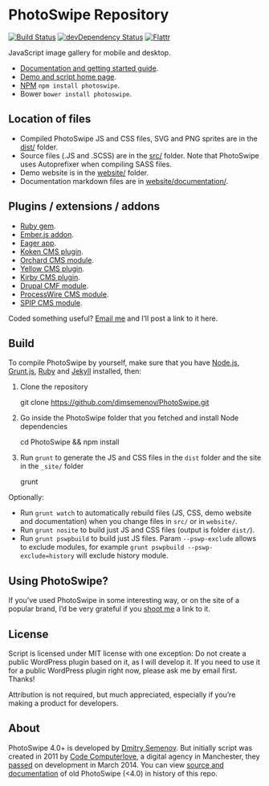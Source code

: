 # PhotoSwipe Repository 

[![Build Status](https://travis-ci.org/dimsemenov/PhotoSwipe.svg)](https://travis-ci.org/dimsemenov/PhotoSwipe) 
[![devDependency Status](https://david-dm.org/dimsemenov/PhotoSwipe/dev-status.svg)](https://david-dm.org/dimsemenov/PhotoSwipe#info=devDependencies)
[![Flattr](http://api.flattr.com/button/flattr-badge-large.png)](http://flattr.com/thing/3698358/dimsemenovPhotoSwipe-on-GitHub)

JavaScript image gallery for mobile and desktop. 

- [Documentation and getting started guide](http://photoswipe.com/documentation/getting-started.html).
- [Demo and script home page](http://photoswipe.com).
- [NPM](https://www.npmjs.com/package/photoswipe) `npm install photoswipe`.
- Bower `bower install photoswipe`.

## Location of files

- Compiled PhotoSwipe JS and CSS files, SVG and PNG sprites are in the [dist/](https://github.com/dimsemenov/PhotoSwipe/tree/master/dist) folder.
- Source files (.JS and .SCSS) are in the [src/](https://github.com/dimsemenov/PhotoSwipe/tree/master/src) folder.  Note that PhotoSwipe uses Autoprefixer when compiling SASS files.
- Demo website is in the [website/](https://github.com/dimsemenov/PhotoSwipe/tree/master/website) folder.
- Documentation markdown files are in [website/documentation/](https://github.com/dimsemenov/PhotoSwipe/tree/master/website/documentation).

## Plugins / extensions / addons

- [Ruby gem](https://rubygems.org/gems/photoswipe-rails).
- [Ember.js addon](https://github.com/poetic/ember-cli-photoswipe).
- [Eager app](https://eager.io/app/DvuKIoU8iTOt).
- [Koken CMS plugin](https://github.com/DanielMuller/koken-plugin-photoswipe).
- [Orchard CMS module](https://gallery.orchardproject.net/List/Modules/Orchard.Module.Cascade.PhotoSwipe).
- [Yellow CMS plugin](https://github.com/datenstrom/yellow-plugins/tree/master/gallery).
- [Kirby CMS plugin](https://github.com/SiteMarina/guggenheim).
- [Drupal CMF module](https://www.drupal.org/project/photoswipe).
- [ProcessWire CMS module](https://github.com/blynx/MarkupProcesswirePhotoswipe).
- [SPIP CMS module](https://plugins.spip.net/photoswipe.html).

Coded something useful? <a href='mailto:diiiimaaaa@gmail.com?subject="PhotoSwipe Plugin"'>Email me</a> and I’ll post a link to it here.

## Build 

To compile PhotoSwipe by yourself, make sure that you have [Node.js](http://nodejs.org/), [Grunt.js](https://github.com/cowboy/grunt), [Ruby](http://www.ruby-lang.org/) and [Jekyll](https://github.com/mojombo/jekyll/) installed, then:

1) Clone the repository

	git clone https://github.com/dimsemenov/PhotoSwipe.git

2) Go inside the PhotoSwipe folder that you fetched and install Node dependencies

	cd PhotoSwipe && npm install

3) Run `grunt` to generate the JS and CSS files in the `dist` folder and the site in the `_site/` folder

	grunt

Optionally:

- Run `grunt watch` to automatically rebuild files (JS, CSS, demo website and documentation) when you change files in `src/` or in `website/`.
- Run `grunt nosite` to build just JS and CSS files (output is folder `dist/`).
- Run `grunt pswpbuild` to build just JS files. Param `--pswp-exclude` allows to exclude modules, for example `grunt pswpbuild --pswp-exclude=history` will exclude history module.

## Using PhotoSwipe?

If you’ve used PhotoSwipe in some interesting way, or on the site of a popular brand, I’d be very grateful if you <a href='mailto:diiiimaaaa@gmail.com?subject="Site that uses PhotoSwipe"'>shoot me</a> a link to it.

## License

Script is licensed under MIT license with one exception: Do not create a public WordPress plugin based on it, as I will develop it. If you need to use it for a public WordPress plugin right now, please ask me by email first. Thanks!

Attribution is not required, but much appreciated, especially if you’re making a product for developers.

## About

PhotoSwipe 4.0+ is developed by [Dmitry Semenov](http://twitter.com/dimsemenov). But initially script was created in 2011 by [Code Computerlove](http://www.codecomputerlove.com/), a digital agency in Manchester, they [passed](https://twitter.com/PhotoSwipe/status/444134042787930113) on development in March 2014. You can view [source and documentation](https://github.com/dimsemenov/PhotoSwipe/tree/v3.0.3) of old PhotoSwipe (<4.0) in history of this repo.


